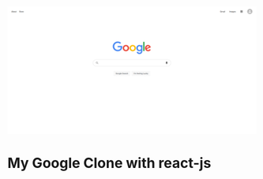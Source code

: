 <p align="center"><img  src="https://raw.githubusercontent.com/nasrulfuad/react-google-clone/master/image.png"  width="800"></p>



# My Google Clone with react-js
